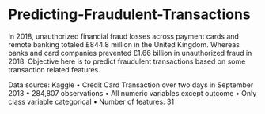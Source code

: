 # Predicting-Fraudulent-Transactions

In 2018, unauthorized financial fraud losses across payment cards and remote banking totaled £844.8 million in the United Kingdom. Whereas banks and card companies prevented £1.66 billion in unauthorized fraud in 2018. Objective here is to predict fraudulent transactions based on some transaction related features. 

Data source: Kaggle
• Credit Card Transaction over two days in September 2013
• 284,807 observations
• All numeric variables except outcome
• Only class variable categorical
• Number of features: 31
